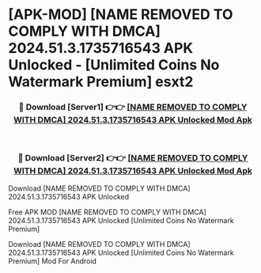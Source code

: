 # [APK-MOD] [NAME REMOVED TO COMPLY WITH DMCA] 2024.51.3.1735716543 APK Unlocked - [Unlimited Coins No Watermark Premium] esxt2



<div align="center">
<h3>🔴 Download [Server1] 👉👉 <a href="https://momento.my/?title=[NAME_REMOVED_TO_COMPLY_WITH_DMCA]_2024.51.3.1735716543_APK_Unlocked">[NAME REMOVED TO COMPLY WITH DMCA] 2024.51.3.1735716543 APK Unlocked Mod Apk</a></h3><br>

<h3>🔴 Download [Server2] 👉👉 <a href="https://momento.my/?title=[NAME_REMOVED_TO_COMPLY_WITH_DMCA]_2024.51.3.1735716543_APK_Unlocked">[NAME REMOVED TO COMPLY WITH DMCA] 2024.51.3.1735716543 APK Unlocked Mod Apk</a></h3>
</div>



Download [NAME REMOVED TO COMPLY WITH DMCA] 2024.51.3.1735716543 APK Unlocked 

Free APK MOD [NAME REMOVED TO COMPLY WITH DMCA] 2024.51.3.1735716543 APK Unlocked [Unlimited Coins No Watermark Premium]

Download [NAME REMOVED TO COMPLY WITH DMCA] 2024.51.3.1735716543 APK Unlocked [Unlimited Coins No Watermark Premium] Mod For Android
